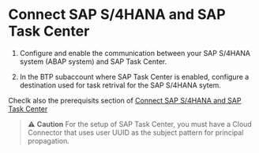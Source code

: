 # Connect SAP S/4HANA and SAP Task Center

1. Configure and enable the communication between your SAP S/4HANA system (ABAP system) and SAP Task Center.

2. In the BTP subaccount where SAP Task Center is enabled, configure a destination used for task retrival for the SAP S/4HANA sytem. 

Checlk also the prerequisits section of [Connect SAP S/4HANA and SAP Task Center
](https://help.sap.com/docs/TASK_CENTER/08cbda59b4954e93abb2ec85f1db399d/143af9bb452f4aa5a9980035d9edee5b.html)

>⚠ **Caution** For the setup of SAP Task Center, you must have a Cloud Connector that uses user UUID as the subject pattern for principal propagation.